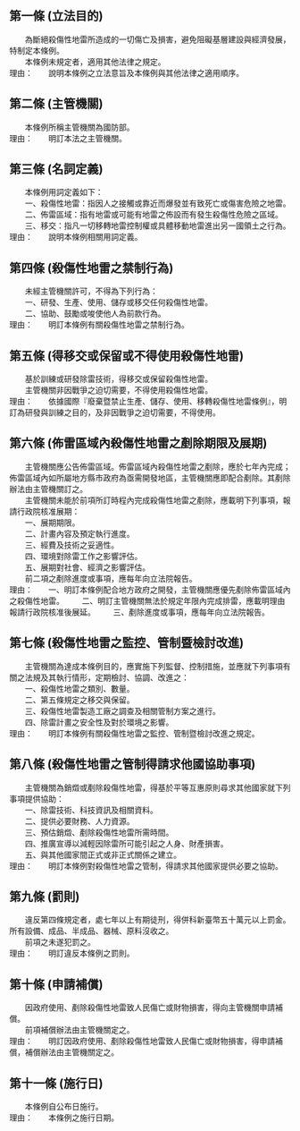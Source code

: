 第一條 (立法目的)
-----------------
　　為斷絕殺傷性地雷所造成的一切傷亡及損害，避免阻礙基層建設與經濟發展，特制定本條例。  
　　本條例未規定者，適用其他法律之規定。  
理由：　　說明本條例之立法意旨及本條例與其他法律之適用順序。

第二條 (主管機關)
-----------------
　　本條例所稱主管機關為國防部。  
理由：　　明訂本法之主管機關。

第三條 (名詞定義)
-----------------
　　本條例用詞定義如下：  
　　一、殺傷性地雷：指因人之接觸或靠近而爆發並有致死亡或傷害危險之地雷。  
　　二、佈雷區域：指有地雷或可能有地雷之佈設而有發生殺傷性危險之區域。  
　　三、移交：指凡一切移轉地雷控制權或具體移動地雷進出另一國領土之行為。  
理由：　　說明本條例相關用詞定義。

第四條 (殺傷性地雷之禁制行為)
-----------------------------
　　未經主管機關許可，不得為下列行為：  
　　一、研發、生產、使用、儲存或移交任何殺傷性地雷。  
　　二、協助、鼓勵或唆使他人為前款行為。  
理由：　　明訂本條例有關殺傷性地雷之禁制行為。

第五條 (得移交或保留或不得使用殺傷性地雷)
-----------------------------------------
　　基於訓練或研發除雷技術，得移交或保留殺傷性地雷。  
　　主管機關非因戰爭之迫切需要，不得使用殺傷性地雷。  
理由：　　依據國際『廢棄暨禁止生產、儲存、使用、移轉殺傷性地雷條例』，明訂為研發與訓練之目的，及非因戰爭之迫切需要，不得使用。

第六條 (佈雷區域內殺傷性地雷之剷除期限及展期)
---------------------------------------------
　　主管機關應公告佈雷區域。佈雷區域內殺傷性地雷之剷除，應於七年內完成；佈雷區域內如所屬地方縣市政府為亟需開發地區，主管機關應即配合剷除。其剷除辦法由主管機關訂之。  
　　主管機關未能於前項所訂時程內完成殺傷性地雷之剷除，應載明下列事項，報請行政院核准展期：  
　　一、展期期限。  
　　二、計畫內容及預定執行進度。  
　　三、經費及技術之妥適性。  
　　四、環境對除雷工作之影響評估。  
　　五、展期對社會、經濟之影響評估。  
　　前二項之剷除進度或事項，應每年向立法院報告。  
理由：　　一、明訂本條例配合地方政府之開發，主管機關應優先剷除佈雷區域內之殺傷性地雷。
　　二、明訂主管機關無法於規定年限內完成排雷，應載明理由報請行政院核准後展延。
　　三、剷除進度或事項，應每年向立法院報告。

第七條 (殺傷性地雷之監控、管制暨檢討改進)
-----------------------------------------
　　主管機關為達成本條例目的，應實施下列監督、控制措施，並應就下列事項有關之法規及其執行情形，定期檢討、協調、改進之：  
　　一、殺傷性地雷之類別、數量。  
　　二、第五條規定之移交與保留。  
　　三、殺傷性地雷製造工廠之調查及相關管制方案之進行。  
　　四、除雷計畫之安全性及對於環境之影響。  
理由：　　明訂本條例有關殺傷性地雷之監控、管制暨檢討改進之規定。

第八條 (殺傷性地雷之管制得請求他國協助事項)
-------------------------------------------
　　主管機關為銷燬或剷除殺傷性地雷，得基於平等互惠原則尋求其他國家就下列事項提供協助：  
　　一、除雷技術、科技資訊及相關資料。  
　　二、提供必要財務、人力資源。  
　　三、預估銷燬、剷除殺傷性地雷所需時間。  
　　四、推廣宣導以減輕因除雷所可能引起之人身、財產損害。  
　　五、與其他國家間正式或非正式關係之建立。  
理由：　　明訂本條例對殺傷性地雷之管制，得請求其他國家提供必要之協助。

第九條 (罰則)
-------------
　　違反第四條規定者，處七年以上有期徒刑，得併科新臺幣五十萬元以上罰金。所有設備、成品、半成品、器械、原料沒收之。  
　　前項之未遂犯罰之。  
理由：　　明訂違反本條例之罰則。

第十條 (申請補償)
-----------------
　　因政府使用、剷除殺傷性地雷致人民傷亡或財物損害，得向主管機關申請補償。  
　　前項補償辦法由主管機關定之。  
理由：　　明訂因政府使用、剷除殺傷性地雷致人民傷亡或財物損害，得申請補償，補償辦法由主管機關定之。

第十一條 (施行日)
-----------------
　　本條例自公布日施行。  
理由：　　本條例之施行日期。
